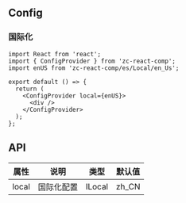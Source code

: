 ## Config

### 国际化

```tsx
import React from 'react';
import { ConfigProvider } from 'zc-react-comp';
import enUS from 'zc-react-comp/es/Local/en_Us';

export default () => {
  return (
    <ConfigProvider local={enUS}>
      <div />
    </ConfigProvider>
  );
};
```

## API
| 属性     | 说明            | 类型                                   | 默认值  |
| -------- | --------------- | -------------------------------------- | ------- |
| local    | 国际化配置        | ILocal | zh_CN |
